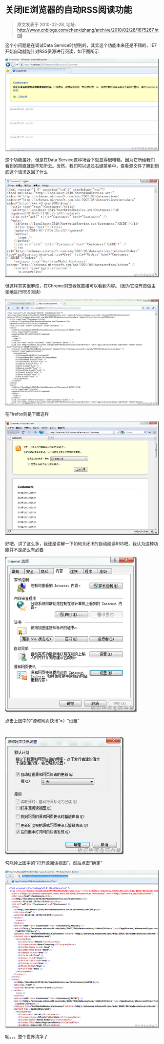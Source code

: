 # 关闭IE浏览器的自动RSS阅读功能 
> 原文发表于 2010-02-28, 地址: http://www.cnblogs.com/chenxizhang/archive/2010/02/28/1675267.html 


这个小问题是在调试Data Service时想到的，其实这个功能本来还是不错的，IE7开始自动就能针对RSS资源进行阅读，如下图所示

 [![image](./images/1675267-image_thumb.png "image")](http://images.cnblogs.com/cnblogs_com/chenxizhang/WindowsLiveWriter/IERSS_DE7E/image_2.png) 

 这个功能虽好，但是在Data Service这种场合下就显得很糟糕，因为它所给我们看到的简直就是不知所云。当然，我们可以通过右键菜单中，查看源文件了解到到底这个请求返回了什么

 [![image](./images/1675267-image_thumb_1.png "image")](http://images.cnblogs.com/cnblogs_com/chenxizhang/WindowsLiveWriter/IERSS_DE7E/image_4.png) 

 但这样其实很麻烦，在Chrome浏览器就直接可以看到内容。（因为它没有自做主张地进行RSS阅读）

 [![image](./images/1675267-image_thumb_2.png "image")](http://images.cnblogs.com/cnblogs_com/chenxizhang/WindowsLiveWriter/IERSS_DE7E/image_6.png) 

 在Firefox则是下面这样

 [![image](./images/1675267-image_thumb_3.png "image")](http://images.cnblogs.com/cnblogs_com/chenxizhang/WindowsLiveWriter/IERSS_DE7E/image_8.png) 

 好吧，讲了这么多，我还是讲解一下如何关闭IE的自动阅读RSS吧，我认为这种功能并不是那么有必要

 [![image](./images/1675267-image_thumb_4.png "image")](http://images.cnblogs.com/cnblogs_com/chenxizhang/WindowsLiveWriter/IERSS_DE7E/image_10.png) 

 点击上图中的“源和网页快讯”=〉“设置”

  

 [![image](./images/1675267-image_thumb_5.png "image")](http://images.cnblogs.com/cnblogs_com/chenxizhang/WindowsLiveWriter/IERSS_DE7E/image_12.png) 

 勾除掉上图中的“打开源阅读视图”，然后点击“确定”

 [![image](./images/1675267-image_thumb_6.png "image")](http://images.cnblogs.com/cnblogs_com/chenxizhang/WindowsLiveWriter/IERSS_DE7E/image_14.png) 

 呃。。。整个世界清净了

